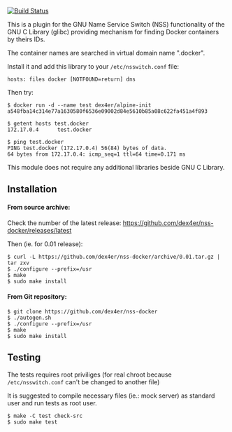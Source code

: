 [![Build Status](https://travis-ci.org/dex4er/nss-docker.png?branch=master)](https://travis-ci.org/dex4er/nss-docker)

This is a plugin for the GNU Name Service Switch (NSS) functionality of
the GNU C Library (glibc) providing mechanism for finding Docker
containers by theirs IDs.

The container names are searched in virtual domain name ".docker".

Install it and add this library to your `/etc/nsswitch.conf` file:

```
hosts: files docker [NOTFOUND=return] dns
```

Then try:

```
$ docker run -d --name test dex4er/alpine-init
a548fba14c314e77a1630580f6536e09002d84e5610b85a08c622fa451a4f893

$ getent hosts test.docker
172.17.0.4      test.docker

$ ping test.docker
PING test.docker (172.17.0.4) 56(84) bytes of data.
64 bytes from 172.17.0.4: icmp_seq=1 ttl=64 time=0.171 ms
```

This module does not require any additional libraries beside GNU C Library.

## Installation

#### From source archive:

Check the number of the latest release: https://github.com/dex4er/nss-docker/releases/latest

Then (ie. for 0.01 release):

```
$ curl -L https://github.com/dex4er/nss-docker/archive/0.01.tar.gz | tar zxv
$ ./configure --prefix=/usr
$ make
$ sudo make install
```

#### From Git repository:

```
$ git clone https://github.com/dex4er/nss-docker
$ ./autogen.sh
$ ./configure --prefix=/usr
$ make
$ sudo make install
```

## Testing

The tests requires root priviliges (for real chroot because `/etc/nsswitch.conf` can't be changed to another file)

It is suggested to compile necessary files (ie.: mock server) as standard user and run tests as root user.

```
$ make -C test check-src
$ sudo make test
```
